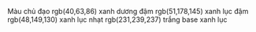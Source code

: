 Màu chủ đạo 
rgb(40,63,86) xanh dương đậm
rgb(51,178,145) xanh lục đậm
rgb(48,149,130) xanh lục nhạt
rgb(231,239,237) trắng base xanh lục


